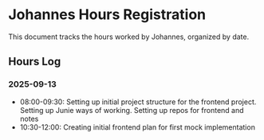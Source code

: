 # Johannes Hours Registration

This document tracks the hours worked by Johannes, organized by date.

## Hours Log

### 2025-09-13
- 08:00-09:30: Setting up initial project structure for the frontend project. Setting up Junie ways of working. Setting up repos for frontend and notes
- 10:30-12:00: Creating initial frontend plan for first mock implementation 

